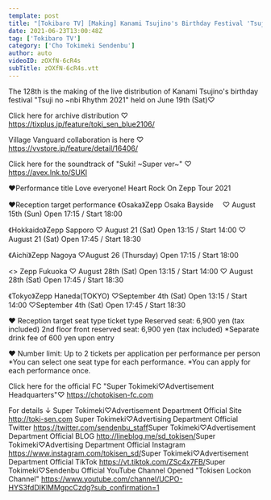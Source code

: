 ```yaml
---
template: post
title: "[Tokibaro TV] [Making] Kanami Tsujino's Birthday Festival 'Tsuji no ~nbi Rhythm 2021' epi.128"
date: 2021-06-23T13:00:48Z
tag: ['Tokibaro TV']
category: ['Cho Tokimeki Sendenbu']
author: auto 
videoID: zOXfN-6cR4s
subTitle: zOXfN-6cR4s.vtt
---
```

The 128th is the making of the live distribution of Kanami Tsujino's birthday festival "Tsuji no ~nbi Rhythm 2021" held on June 19th (Sat)♡

Click here for archive distribution ♡
https://tixplus.jp/feature/toki_sen_blue2106/

Village Vanguard collaboration is here ♡
https://vvstore.jp/feature/detail/16406/

Click here for the soundtrack of "Suki! ~Super ver~" ♡ https://avex.lnk.to/SUKI

♥Performance title
Love everyone! Heart Rock On Zepp Tour 2021

♥Reception target performance
《Osaka》Zepp Osaka Bayside　
♡ August 15th (Sun) Open 17:15 / Start 18:00

《Hokkaido》Zepp Sapporo
♡ August 21 (Sat) Open 13:15 / Start 14:00
♡ August 21 (Sat) Open 17:45 / Start 18:30

《Aichi》Zepp Nagoya
♡August 26 (Thursday) Open 17:15 / Start 18:00

<<Fukuoka>> Zepp Fukuoka
♡ August 28th (Sat) Open 13:15 / Start 14:00
♡ August 28th (Sat) Open 17:45 / Start 18:30

《Tokyo》Zepp Haneda(TOKYO)
♡September 4th (Sat) Open 13:15 / Start 14:00
♡September 4th (Sat) Open 17:45 / Start 18:30

♥ Reception target seat type ticket type
Reserved seat: 6,900 yen (tax included)
2nd floor front reserved seat: 6,900 yen (tax included)
*Separate drink fee of 600 yen upon entry

♥ Number limit: Up to 2 tickets per application per performance per person
*You can select one seat type for each performance.
*You can apply for each performance once.

Click here for the official FC "Super Tokimeki♡Advertisement Headquarters"♡
https://chotokisen-fc.com​

For details ↓
Super Tokimeki♡Advertisement Department Official Site
http://toki-sen.com​
Super Tokimeki♡Advertising Department Official Twitter
https://twitter.com/sendenbu_staff​
Super Tokimeki♡Advertisement Department Official BLOG
http://lineblog.me/sd_tokisen/​
Super Tokimeki♡Advertising Department Official Instagram
https://www.instagram.com/tokisen_sd/​
Super Tokimeki♡Advertisement Department Official TikTok
https://vt.tiktok.com/ZSc4x7FB/​
Super Tokimeki♡Sendenbu Official YouTube Channel Opened
"Tokisen Lockon Channel"
https://www.youtube.com/channel/UCPO-HYS3fdDIKlMMgpcCzdg?sub_confirmation=1